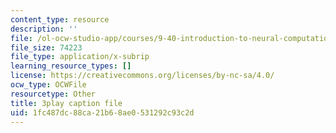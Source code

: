 ```yaml
---
content_type: resource
description: ''
file: /ol-ocw-studio-app/courses/9-40-introduction-to-neural-computation-spring-2018/1fc487dc88ca21b68ae0531292c93c2d_osYGG7TKcz8.srt
file_size: 74223
file_type: application/x-subrip
learning_resource_types: []
license: https://creativecommons.org/licenses/by-nc-sa/4.0/
ocw_type: OCWFile
resourcetype: Other
title: 3play caption file
uid: 1fc487dc-88ca-21b6-8ae0-531292c93c2d
---
```

